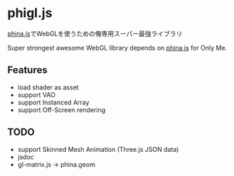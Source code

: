 # phigl.js

[phina.js](https://github.com/phi-jp/phina.js)でWebGLを使うための俺専用スーパー最強ライブラリ

Super strongest awesome WebGL library depends on [phina.js](https://github.com/phi-jp/phina.js) for Only Me.

## Features

* load shader as asset
* support VAO
* support Instanced Array
* support Off-Screen rendering

## TODO

* support Skinned Mesh Animation (Three.js JSON data)
* jsdoc
* gl-matrix.js -> phina.geom

